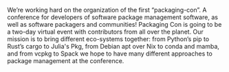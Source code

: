 We’re working hard on the organization of the first “packaging-con”. A conference for developers of software package management software, as well as software packagers and communities! Packaging Con is going to be a two-day virtual event with contributors from all over the planet. Our mission is to bring different eco-systems together: from Python’s pip to Rust’s cargo to Julia's Pkg, from Debian apt over Nix to conda and mamba, and from vcpkg to Spack we hope to have many different approaches to package management at the conference.
